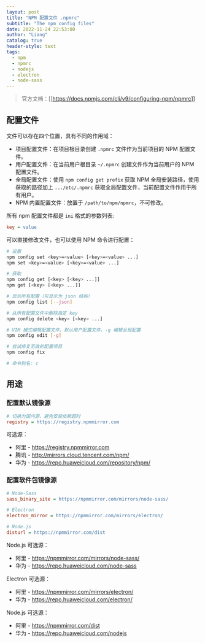 ```yaml
---
layout: post
title: "NPM 配置文件 .npmrc"
subtitle: "The npm config files"
date: 2022-11-24 22:53:00
author: "Liang"
catalog: true
header-style: text
tags:
  - npm
  - npmrc
  - nodejs
  - electron
  - node-sass
---
```


> 官方文档：[[https://docs.npmjs.com/cli/v9/configuring-npm/npmrc]]

## 配置文件

文件可以存在四个位置，具有不同的作用域：

- 项目配置文件：在项目根目录创建 `.npmrc` 文件作为当前项目的 NPM 配置文件。
- 用户配置文件：在当前用户根目录 `~/.npmrc` 创建文件作为当前用户的 NPM 配置文件。
- 全局配置文件：使用 `npm config get prefix` 获取 NPM 全局安装路径，使用获取的路径加上 `.../etc/.npmrc` 获取全局配置文件，当前配置文件作用于所有用户。
- NPM 内置配置文件：放置于 `/path/to/npm/npmrc`，不可修改。

所有 npm 配置文件都是 `ini` 格式的参数列表:

```ini
key = value
```

可以直接修改文件，也可以使用 NPM 命令进行配置：

```bash
# 设置
npm config set <key>=<value> [<key>=<value> ...]
npm set <key>=<value> [<key>=<value> ...]

# 获取
npm config get [<key> [<key> ...]]
npm get [<key> [<key> ...]]

# 显示所有配置（可显示为 json 结构）
npm config list [--json]

# 从所有配置文件中删除指定 key
npm config delete <key> [<key> ...]

# VIM 模式编辑配置文件，默认用户配置文件，-g 编辑全局配置
npm config edit [-g]

# 尝试修复无效的配置项目
npm config fix

# 命令别名: c
```

## 用途

### 配置默认镜像源

```ini
# 切换为国内源，避免安装依赖超时
registry = https://registry.npmmirror.com
```

可选源：

- 阿里 - https://registry.npmmirror.com
- 腾讯 - http://mirrors.cloud.tencent.com/npm/
- 华为 - https://repo.huaweicloud.com/repository/npm/

### 配置软件包镜像源

```ini
# Node-Sass
sass_binary_site = https://npmmirror.com/mirrors/node-sass/

# Electron
electron_mirror = https://npmmirror.com/mirrors/electron/

# Node.js
disturl = https://npmmirror.com/dist
```

Node.js 可选源：

- 阿里 - https://npmmirror.com/mirrors/node-sass/
- 华为 - https://repo.huaweicloud.com/node-sass

Electron 可选源：

- 阿里 - https://npmmirror.com/mirrors/electron/
- 华为 - https://repo.huaweicloud.com/electron/

Node.js 可选源：

- 阿里 - https://npmmirror.com/dist
- 华为 - https://repo.huaweicloud.com/nodejs
